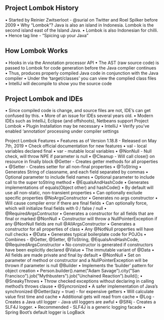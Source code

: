 ## Project Lombok History
• Started by Reinier Zwitserloot - @surial on Twitter and Roel Spilker before 2009
• Why “Lombok”? Java is also an island in Indonesia. Lombok is the second island east of the Island
Java.
• Lombok is also Indonesian for chilli.
• Hence tag line - “Spicing up your Java”

## How Lombok Works
• Hooks in via the Annotation processor API
• The AST (raw source code) is passed to Lombok for code generation before the Java complier
continues
• Thus, produces properly compiled Java code in conjunction with the Java compiler
• Under the ‘target/classes’ you can view the complied class files
• IntelliJ will decompile to show you the source code

## Project Lombok and IDEs
• Since compiled code is change, and source files are not, IDE’s can get confused by this.
• More of an issue for IDEs several years old.
• Modern IDEs such as IntelliJ, Eclipse (and offshoots), Netbeans support Project Lombok
• Plugin Installation may be necessary
• IntelliJ
• Verify you’ve enabled ‘annotation’ processing under compiler settings

Project Lombok Features
• Features as of Version 1.18.8 - Released on May 7th, 2019
• Check official documentation for new features
• val - local variables declared final
• var - mutable local variables
• @NonNull - Null check, will throw NPE if parameter is null
• @Cleanup - Will call close() on resource in finally block
@Getter - Creates getter methods for all properties
• @Setter - Creates setter for all non-final properties
• @ToString
• Generates String of classname, and each field separated by commas
• Optional parameter to include field names
• Optional parameter to include call to the super toString method
• @EqualsAndHashCode
• Generates implementations of equals(Object other) and hashCode()
• By default will use all non-static, non-transient properties
• Can optionally exclude specific properties
@NoArgsConstructor
• Generates no args constructor
• Will cause compiler error if there are final fields
• Can optionally force, which will initialize final fields with 0 / false / null
• @RequiredArgsContructor
• Generates a constructor for all fields that are final or marked @NonNull
• Constructor will throw a NullPointerException if any @NonNull fields are null 
@AllArgsConstructor
• Generates a constructor for all properties of class
• Any @NotNull properties will have null checks
• @Data
• Generates typical boilerplate code for POJOs
• Combines - @Getter, @Setter, @ToString, @EqualsAndHashCode, @RequiredArgsConstructor
• No constructor is generated if constructors have been explicitly declared
@Value
• The immutable variant of @Data
• All fields are made private and final by default
• @NonNull
• Set on parameter of method or constructor and a NullPointerException will be thrown if
parameter is null
@Builder
• Implements the ‘builder’ pattern for object creation
• Person.builder().name("Adam Savage").city("San Francisco").job("Mythbusters").job("Unchained
Reaction”).build();
• @SneakyThrows
• Throw checked exceptions without declaring in calling method’s throws clause
• @Syncronized
• A safer implementation of Java’s synchronized
@Getter(lazy = true) - for expensive getters
• Will calculate value first time and cache
• Additional gets will read from cache
• @Log - Creates a Java util logger - Java util loggers are awful
• @Slf4j - Creates a SLF4J logger.
• Recommended - SLF4J is a generic logging facade
• Spring Boot’s default logger is LogBack
